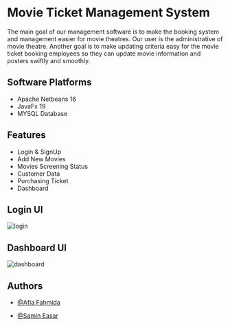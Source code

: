 
# Movie Ticket Management System

The main goal of our management software is to make the booking system and
management easier for movie theatres. Our user is the administrative of movie
theatre. Another goal is to make updating criteria easy for the movie ticket
booking employees so they can update movie information and posters swiftly
and smoothly.


## Software Platforms

- Apache Netbeans 16
- JavaFx 19
- MYSQL Database


## Features

- Login & SignUp
- Add New Movies
- Movies Screening Status
- Customer Data
- Purchasing Ticket
- Dashboard

## Login UI
![login](https://user-images.githubusercontent.com/88205240/229779709-22a605af-61e3-4d07-8d80-9879f0eea17e.png)
## Dashboard UI
![dashboard](https://user-images.githubusercontent.com/88205240/229779798-770198fd-cadc-4a82-8637-24361236a32c.png)

## Authors

- [@Afia Fahmida](https://github.com/theta131)

- [@Samin Easar](https://github.com/samin-easar)


